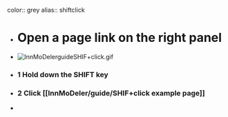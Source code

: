 color:: grey
alias:: shiftclick

- # Open a page link on the right panel
- ![InnMoDelerguideSHIF+click.gif](../assets/InnMoDelerguideSHIF+click_1695305683992_0.gif)
- ### 1 Hold down the SHIFT key
- ### 2 Click [[InnMoDeler/guide/SHIF+click example page]]
-